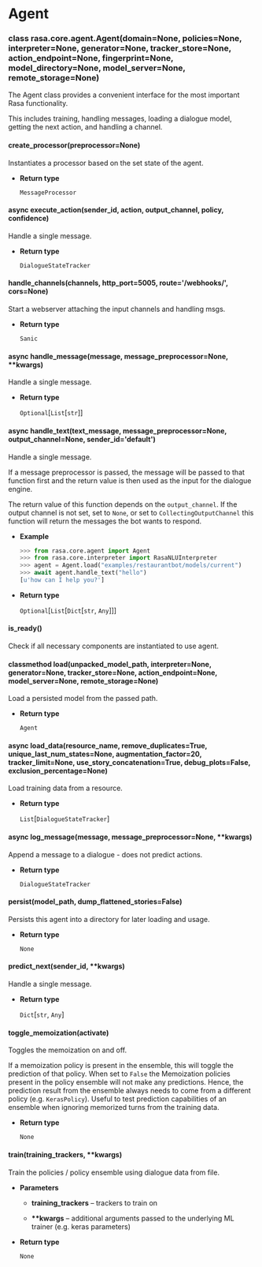 # Agent


### class rasa.core.agent.Agent(domain=None, policies=None, interpreter=None, generator=None, tracker_store=None, action_endpoint=None, fingerprint=None, model_directory=None, model_server=None, remote_storage=None)
The Agent class provides a convenient interface for the most important
Rasa functionality.

This includes training, handling messages, loading a dialogue model,
getting the next action, and handling a channel.


#### create_processor(preprocessor=None)
Instantiates a processor based on the set state of the agent.


* **Return type**

    `MessageProcessor`



#### async execute_action(sender_id, action, output_channel, policy, confidence)
Handle a single message.


* **Return type**

    `DialogueStateTracker`



#### handle_channels(channels, http_port=5005, route='/webhooks/', cors=None)
Start a webserver attaching the input channels and handling msgs.


* **Return type**

    `Sanic`



#### async handle_message(message, message_preprocessor=None, \*\*kwargs)
Handle a single message.


* **Return type**

    `Optional`[`List`[`str`]]



#### async handle_text(text_message, message_preprocessor=None, output_channel=None, sender_id='default')
Handle a single message.

If a message preprocessor is passed, the message will be passed to that
function first and the return value is then used as the
input for the dialogue engine.

The return value of this function depends on the `output_channel`. If
the output channel is not set, set to `None`, or set
to `CollectingOutputChannel` this function will return the messages
the bot wants to respond.


* **Example**

    ```python
    >>> from rasa.core.agent import Agent
    >>> from rasa.core.interpreter import RasaNLUInterpreter
    >>> agent = Agent.load("examples/restaurantbot/models/current")
    >>> await agent.handle_text("hello")
    [u'how can I help you?']
    ```



* **Return type**

    `Optional`[`List`[`Dict`[`str`, `Any`]]]



#### is_ready()
Check if all necessary components are instantiated to use agent.


#### classmethod load(unpacked_model_path, interpreter=None, generator=None, tracker_store=None, action_endpoint=None, model_server=None, remote_storage=None)
Load a persisted model from the passed path.


* **Return type**

    `Agent`



#### async load_data(resource_name, remove_duplicates=True, unique_last_num_states=None, augmentation_factor=20, tracker_limit=None, use_story_concatenation=True, debug_plots=False, exclusion_percentage=None)
Load training data from a resource.


* **Return type**

    `List`[`DialogueStateTracker`]



#### async log_message(message, message_preprocessor=None, \*\*kwargs)
Append a message to a dialogue - does not predict actions.


* **Return type**

    `DialogueStateTracker`



#### persist(model_path, dump_flattened_stories=False)
Persists this agent into a directory for later loading and usage.


* **Return type**

    `None`



#### predict_next(sender_id, \*\*kwargs)
Handle a single message.


* **Return type**

    `Dict`[`str`, `Any`]



#### toggle_memoization(activate)
Toggles the memoization on and off.

If a memoization policy is present in the ensemble, this will toggle
the prediction of that policy. When set to `False` the Memoization
policies present in the policy ensemble will not make any predictions.
Hence, the prediction result from the ensemble always needs to come
from a different policy (e.g. `KerasPolicy`). Useful to test
prediction
capabilities of an ensemble when ignoring memorized turns from the
training data.


* **Return type**

    `None`



#### train(training_trackers, \*\*kwargs)
Train the policies / policy ensemble using dialogue data from file.


* **Parameters**

    
    * **training_trackers** – trackers to train on


    * **\*\*kwargs** – additional arguments passed to the underlying ML
    trainer (e.g. keras parameters)



* **Return type**

    `None`
